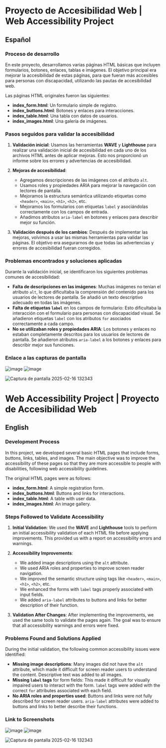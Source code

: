 # Proyecto de Accesibilidad Web | Web Accessibility Project

## Español

### Proceso de desarrollo

En este proyecto, desarrollamos varias páginas HTML básicas que incluyen formularios, botones, enlaces, tablas e imágenes. El objetivo principal era mejorar la accesibilidad de estas páginas, para que fueran más accesibles para personas con discapacidad, utilizando las pautas de accesibilidad web.

Las páginas HTML originales fueron las siguientes:
- **index_form.html**: Un formulario simple de registro.
- **index_buttons.html**: Botones y enlaces para interacciones.
- **index_table.html**: Una tabla con datos de usuarios.
- **index_images.html**: Una galería de imágenes.

### Pasos seguidos para validar la accesibilidad

1. **Validación inicial**:
   Usamos las herramientas **WAVE** y **Lighthouse** para realizar una validación inicial de accesibilidad en cada uno de los archivos HTML antes de aplicar mejoras. Esto nos proporcionó un informe sobre los errores y advertencias de accesibilidad.
   
2. **Mejoras de accesibilidad**:
   - Agregamos descripciones de las imágenes con el atributo `alt`.
   - Usamos roles y propiedades ARIA para mejorar la navegación con lectores de pantalla.
   - Mejoramos la estructura semántica utilizando etiquetas como `<header>`, `<main>`, `<h1>`, `<h2>`, etc.
   - Mejoramos los formularios con etiquetas `label` y asociándolas correctamente con los campos de entrada.
   - Añadimos atributos `aria-label` en botones y enlaces para describir mejor su función.

3. **Validación después de los cambios**:
   Después de implementar las mejoras, volvimos a usar las mismas herramientas para validar las páginas. El objetivo era asegurarnos de que todas las advertencias y errores de accesibilidad fueran corregidos.

### Problemas encontrados y soluciones aplicadas

Durante la validación inicial, se identificaron los siguientes problemas comunes de accesibilidad:
- **Falta de descripciones en las imágenes**: Muchas imágenes no tenían el atributo `alt`, lo que dificultaba la comprensión del contenido para los usuarios de lectores de pantalla. Se añadió un texto descriptivo adecuado en todas las imágenes.
- **Falta de etiquetas `label`** en los campos de formulario: Esto dificultaba la interacción con el formulario para personas con discapacidad visual. Se añadieron etiquetas `label` con los atributos `for` asociados correctamente a cada campo.
- **No se utilizaban roles y propiedades ARIA**: Los botones y enlaces no estaban completamente descritos para los usuarios de lectores de pantalla. Se añadieron atributos `aria-label` a los botones y enlaces para describir mejor sus funciones.

### Enlace a las capturas de pantalla
![image](https://github.com/user-attachments/assets/9eab4664-1eb0-4cc7-9c05-fcf8deb19a02)
![image](https://github.com/user-attachments/assets/41b303ad-ee26-4987-87f1-b16ec2cc5910)


![Captura de pantalla 2025-02-16 132343](https://github.com/user-attachments/assets/29e17ad8-ed2b-4b93-936d-5ee372d0f102)

# Web Accessibility Project | Proyecto de Accesibilidad Web

## English

### Development Process

In this project, we developed several basic HTML pages that include forms, buttons, links, tables, and images. The main objective was to improve the accessibility of these pages so that they are more accessible to people with disabilities, following web accessibility guidelines.

The original HTML pages were as follows:
- **index_form.html**: A simple registration form.
- **index_buttons.html**: Buttons and links for interactions.
- **index_table.html**: A table with user data.
- **index_images.html**: An image gallery.

### Steps Followed to Validate Accessibility

1. **Initial Validation**:
   We used the **WAVE** and **Lighthouse** tools to perform an initial accessibility validation of each HTML file before applying improvements. This provided us with a report on accessibility errors and warnings.
   
2. **Accessibility Improvements**:
   - We added image descriptions using the `alt` attribute.
   - We used ARIA roles and properties to improve screen reader navigation.
   - We improved the semantic structure using tags like `<header>`, `<main>`, `<h1>`, `<h2>`, etc.
   - We enhanced the forms with `label` tags properly associated with input fields.
   - We added `aria-label` attributes to buttons and links for better description of their function.

3. **Validation After Changes**:
   After implementing the improvements, we used the same tools to validate the pages again. The goal was to ensure that all accessibility warnings and errors were fixed.

### Problems Found and Solutions Applied

During the initial validation, the following common accessibility issues were identified:
- **Missing image descriptions**: Many images did not have the `alt` attribute, which made it difficult for screen reader users to understand the content. Descriptive text was added to all images.
- **Missing `label` tags** for form fields: This made it difficult for visually impaired users to interact with the form. `label` tags were added with the correct `for` attributes associated with each field.
- **No ARIA roles and properties used**: Buttons and links were not fully described for screen reader users. `aria-label` attributes were added to buttons and links to better describe their functions.

### Link to Screenshots
![image](https://github.com/user-attachments/assets/9eab4664-1eb0-4cc7-9c05-fcf8deb19a02)
![image](https://github.com/user-attachments/assets/41b303ad-ee26-4987-87f1-b16ec2cc5910)

![Captura de pantalla 2025-02-16 132343](https://github.com/user-attachments/assets/29e17ad8-ed2b-4b93-936d-5ee372d0f102)


